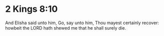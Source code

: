 # 2 Kings 8:10

And Elisha said unto him, Go, say unto him, Thou mayest certainly recover: howbeit the LORD hath shewed me that he shall surely die.